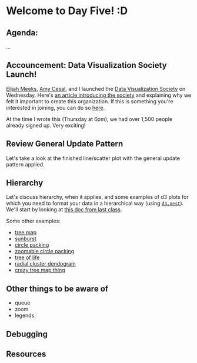 # Welcome to Day Five! :D

## Agenda:
...

## Accouncement: Data Visualization Society Launch!

[Elijah Meeks](https://twitter.com/Elijah_Meeks), [Amy Cesal](https://twitter.com/AmyCesal), and I launched the [Data Visualization Society](https://www.datavisualizationsociety.com/) on Wednesday. Here's [an article introducing the society](https://medium.com/data-visualization-society/introducing-the-data-visualization-society-d13d42ab0bec) and explaining why we felt it important to create this organization. If this is something you're interested in joining, you can do so [here](https://www.datavisualizationsociety.com/join).

At the time I wrote this (Thursday at 6pm), we had over 1,500 people already signed up. Very exciting!

## Review General Update Pattern

Let's take a look at the finished line/scatter plot with the general update pattern applied. 

## Hierarchy

Let's discuss hierarchy, when it applies, and some examples of d3 plots for which you need to format your data in a hierarchical way (using [`d3.nest`](https://github.com/d3/d3-collection#nests)). We'll start by looking at [this doc from last class](/Projects&Exercises/TreeMap/).

Some other examples:

- [tree map](https://blockbuilder.org/mbostock/8fe6fa6ed1fa976e5dd76cfa4d816fec)
- [sunburst](https://blockbuilder.org/EE2dev/4153ee8eafb5a27d32588b12877a0ea7)
- [circle packing](https://blockbuilder.org/mbostock/4063530)
- [zoomable circle packing](https://blockbuilder.org/mbostock/7607535)
- [tree of life](https://blockbuilder.org/mbostock/c034d66572fd6bd6815a)
- [radial cluster dendogram](https://blockbuilder.org/mbostock/4339607)
- [crazy tree map thing](https://blockbuilder.org/mbostock/4341134)

## Other things to be aware of
- queue
- zoom
- legends

## Debugging

## Resources





